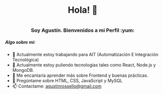 <h1 align="center" >Hola! 👋<h1/>
<h3 align="center"> Soy Agustín. Bienvenidos a mi Perfil :yum: </h5>
<h5> Algo sobre mi: </h5>

  
- 🔭 Actualmente estoy trabajando para AIT (Automatización E Integración Tecnológica)
- 🌱 Actualmente estoy puliendo tecnologias tales como React, Node.js y MongoDB.
- 🤔 Me encantaría aprender más sobre Frontend y buenas prácticas.
- 💬 Pregúntame sobre HTML, CSS, JavaScript y MySQL
- 📫 Contactame: agustinrossello@gmail.com


